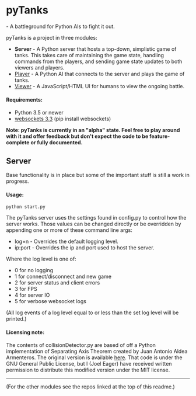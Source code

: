 # pyTanks
 \- A battleground for Python AIs to fight it out.

pyTanks is a project in three modules:
- **Server** - A Python server that hosts a top-down, simplistic game of tanks. This takes care of maintaining the game state, handling commands from the players, and sending game state updates to both viewers and players.
- [Player](https://github.com/JoelEager/pyTanks.Player) - A Python AI that connects to the server and plays the game of tanks.
- [Viewer](https://github.com/JoelEager/pyTanks.Viewer) - A JavaScript/HTML UI for humans to view the ongoing battle.

#### Requirements:
- Python 3.5 or newer
- [websockets 3.3](https://github.com/aaugustin/websockets) (pip install websockets)

**Note: pyTanks is currently in an "alpha" state. Feel free to play around with it and offer feedback but don't expect the code to be feature-complete or fully documented.**

## Server
Base functionality is in place but some of the important stuff is still a work in progress.

#### Usage:
```python start.py```

The pyTanks server uses the settings found in config.py to control how the server works. Those values can be changed directly or be overridden by appending one or more of these command line args:
- log=n - Overrides the default logging level.
- ip:port - Overrides the ip and port used to host the server.

Where the log level is one of:
- 0 for no logging
- 1 for connect/disconnect and new game
- 2 for server status and client errors
- 3 for FPS
- 4 for server IO
- 5 for verbose websocket logs

(All log events of a log level equal to or less than the set log level will be printed.)

#### Licensing note:
The contents of collisionDetector.py are based of off a Python implementation of Separating Axis Theorem created by Juan Antonio Aldea Armenteros. The original version is available [here](https://github.com/JuantAldea/Separating-Axis-Theorem/). That code is under the GNU General Public License, but I (Joel Eager) have received written permission to distribute this modified version under the MIT license.

---
(For the other modules see the repos linked at the top of this readme.)